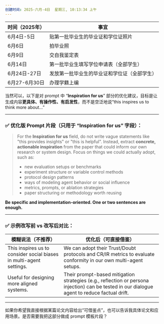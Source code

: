 ```yaml
---
创建时间: 2025-六月-4日  星期三, 10:13:34 上午
---
```

| 时间（2025年）  | 事宜                     |
| ---------- | ---------------------- |
| 6月4日-5日    | 贴第一批毕业生的毕业证和学位证照片      |
| 6月6日       | 拍毕业照                   |
| 6月9日       | 交自我鉴定表                 |
| 6月14日      | 第一批毕业生填写学位申请表（全部学生）    |
| 6月24日-27日  | 发放第一批毕业生的毕业证和学位证（全部学生） |
| 6月27-6月30日 | 办理学籍上编                 |


当然可以，以下是对 prompt 中 “**Inspiration for us**” 部分的优化建议，目标是让生成内容**更具体、有操作性、有启发性**，而不是空泛地说“this inspires us to think more about…”

---

### ✅ 优化版 Prompt 片段（只用于 “Inspiration for us” 字段）：

> For the **Inspiration for us** field, do not write vague statements like "this provides insights" or "this is helpful". Instead, extract **concrete, actionable inspiration** from the paper that could inform our own research or system design.
> Focus on things we could actually adopt, such as:
>
> * new evaluation setups or benchmarks
> * experiment structure or variable control methods
> * protocol design patterns
> * ways of modeling agent behavior or social influence
> * metrics, prompts, or ablation strategies
> * paper structuring or methodology worth reusing

**Be specific and implementation-oriented. One or two sentences are enough.**

---

### ✅ 示例改写前 vs 改写后对比：

| 模糊说法（不推荐）                                                           | 优化后（可直接借鉴）                                                                                                                                    |
| ------------------------------------------------------------------- | --------------------------------------------------------------------------------------------------------------------------------------------- |
| This inspires us to consider social biases in multi-agent settings. | We can adopt their Trust/Doubt protocols and CR/IR metrics to evaluate conformity in our own multi-agent setups.                              |
| Useful for designing more aligned systems.                          | Their prompt-based mitigation strategies (e.g., reflection or persona injection) can be tested in our dialogue agent to reduce factual drift. |

---

如果你希望我直接根据某篇论文内容给出“可借鉴点”，也可以告诉我具体论文和应用场景。是否需要我把这部分做成 prompt 模板片段？

